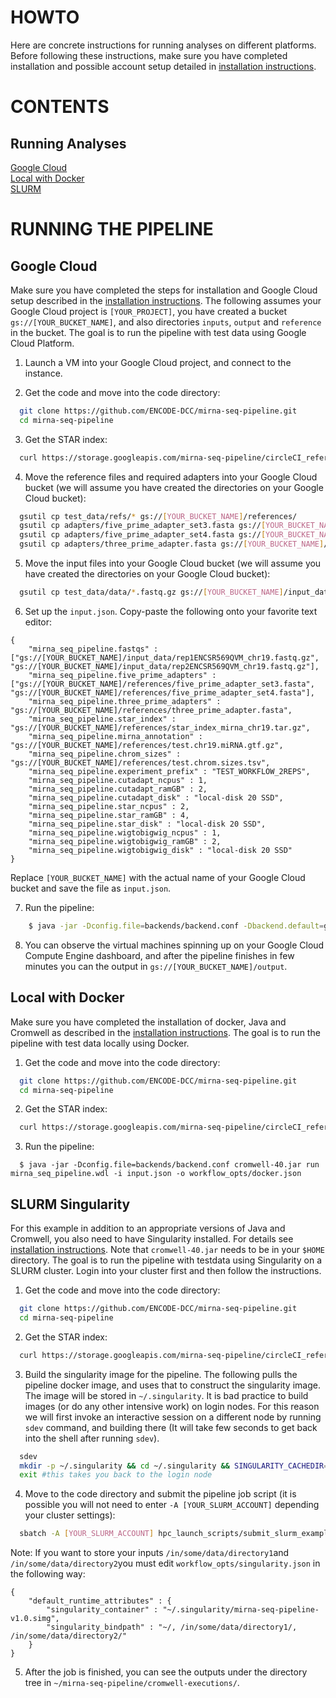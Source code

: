 # HOWTO

Here are concrete instructions for running analyses on different platforms.
Before following these instructions, make sure you have completed installation and possible account setup detailed in [installation instructions](installation.md). 

# CONTENTS

## Running Analyses

[Google Cloud](howto.md#google-cloud)  
[Local with Docker](howto.md#local-with-docker)  
[SLURM](howto.md#slurm-singularity)

# RUNNING THE PIPELINE

## Google Cloud

Make sure you have completed the steps for installation and Google Cloud setup described in the [installation instructions](installation.md#google-cloud). The following assumes your Google Cloud project is `[YOUR_PROJECT]`, you have created a bucket `gs://[YOUR_BUCKET_NAME]`, and also directories `inputs`, `output` and `reference` in the bucket.
The goal is to run the pipeline with test data using Google Cloud Platform.

1. Launch a VM into your Google Cloud project, and connect to the instance.

2. Get the code and move into the code directory:

```bash
  git clone https://github.com/ENCODE-DCC/mirna-seq-pipeline.git
  cd mirna-seq-pipeline
``` 

3. Get the STAR index:

```bash
  curl https://storage.googleapis.com/mirna-seq-pipeline/circleCI_reference/star_index_mirna_chr19.tar.gz -o test_data/refs/star_index_mirna_chr19.tar.gz
```

4. Move the reference files and required adapters into your Google Cloud bucket (we will assume you have created the directories on your Google Cloud bucket):

```bash
  gsutil cp test_data/refs/* gs://[YOUR_BUCKET_NAME]/references/
  gsutil cp adapters/five_prime_adapter_set3.fasta gs://[YOUR_BUCKET_NAME]/references/
  gsutil cp adapters/five_prime_adapter_set4.fasta gs://[YOUR_BUCKET_NAME]/references/
  gsutil cp adapters/three_prime_adapter.fasta gs://[YOUR_BUCKET_NAME]/references/
```

5. Move the input files into your Google Cloud bucket (we will assume you have created the directories on your Google Cloud bucket):

```bash
  gsutil cp test_data/data/*.fastq.gz gs://[YOUR_BUCKET_NAME]/input_data/
```

6. Set up the `input.json`. Copy-paste the following onto your favorite text editor:

```
{
    "mirna_seq_pipeline.fastqs" : ["gs://[YOUR_BUCKET_NAME]/input_data/rep1ENCSR569QVM_chr19.fastq.gz", "gs://[YOUR_BUCKET_NAME]/input_data/rep2ENCSR569QVM_chr19.fastq.gz"],
    "mirna_seq_pipeline.five_prime_adapters" : ["gs://[YOUR_BUCKET_NAME]/references/five_prime_adapter_set3.fasta", "gs://[YOUR_BUCKET_NAME]/references/five_prime_adapter_set4.fasta"],
    "mirna_seq_pipeline.three_prime_adapters" : "gs://[YOUR_BUCKET_NAME]/references/three_prime_adapter.fasta",
    "mirna_seq_pipeline.star_index" : "gs://[YOUR_BUCKET_NAME]/references/star_index_mirna_chr19.tar.gz",
    "mirna_seq_pipeline.mirna_annotation" : "gs://[YOUR_BUCKET_NAME]/references/test.chr19.miRNA.gtf.gz",
    "mirna_seq_pipeline.chrom_sizes" : "gs://[YOUR_BUCKET_NAME]/references/test.chrom.sizes.tsv",
    "mirna_seq_pipeline.experiment_prefix" : "TEST_WORKFLOW_2REPS",
    "mirna_seq_pipeline.cutadapt_ncpus" : 1,
    "mirna_seq_pipeline.cutadapt_ramGB" : 2,
    "mirna_seq_pipeline.cutadapt_disk" : "local-disk 20 SSD",
    "mirna_seq_pipeline.star_ncpus" : 2,
    "mirna_seq_pipeline.star_ramGB" : 4,
    "mirna_seq_pipeline.star_disk" : "local-disk 20 SSD",
    "mirna_seq_pipeline.wigtobigwig_ncpus" : 1,
    "mirna_seq_pipeline.wigtobigwig_ramGB" : 2,
    "mirna_seq_pipeline.wigtobigwig_disk" : "local-disk 20 SSD" 
}
```

Replace `[YOUR_BUCKET_NAME]` with the actual name of your Google Cloud bucket and save the file as `input.json`.

7. Run the pipeline:

```bash
    $ java -jar -Dconfig.file=backends/backend.conf -Dbackend.default=google -Dbackend.providers.google.config.project=[YOUR_PROJECT] -Dbackend.providers.google.config.root=gs://[YOUR_BUCKET_NAME]/output cromwell-40.jar run mirna_seq_pipeline.wdl -i input.json -o workflow_opts/docker.json
```

8. You can observe the virtual machines spinning up on your Google Cloud Compute Engine dashboard, and after the pipeline finishes in few minutes you can the output in `gs://[YOUR_BUCKET_NAME]/output`.

## Local with Docker

Make sure you have completed the installation of docker, Java and Cromwell as described in the [installation instructions](installation.md). The goal is to run the pipeline with test data locally using Docker.

1. Get the code and move into the code directory:

```bash
  git clone https://github.com/ENCODE-DCC/mirna-seq-pipeline.git
  cd mirna-seq-pipeline
``` 

2. Get the STAR index:

```bash
  curl https://storage.googleapis.com/mirna-seq-pipeline/circleCI_reference/star_index_mirna_chr19.tar.gz -o test_data/refs/star_index_mirna_chr19.tar.gz
```

3. Run the pipeline:
```
  $ java -jar -Dconfig.file=backends/backend.conf cromwell-40.jar run mirna_seq_pipeline.wdl -i input.json -o workflow_opts/docker.json
```

## SLURM Singularity

For this example in addition to an appropriate versions of Java and Cromwell, you also need to have Singularity installed. For details see [installation instructions](installation.md). Note that `cromwell-40.jar` needs to be in your `$HOME` directory. The goal is to run the pipeline with testdata using Singularity on a SLURM cluster. Login into your cluster first and then follow the instructions.

1. Get the code and move into the code directory:

```bash
  git clone https://github.com/ENCODE-DCC/mirna-seq-pipeline.git
  cd mirna-seq-pipeline
``` 

2. Get the STAR index:

```bash
  curl https://storage.googleapis.com/mirna-seq-pipeline/circleCI_reference/star_index_mirna_chr19.tar.gz -o test_data/refs/star_index_mirna_chr19.tar.gz
```

3. Build the singularity image for the pipeline. The following pulls the pipeline docker image, and uses that to construct the singularity image. The image will be stored in `~/.singularity`. It is bad practice to build images (or do any other intensive work) on login nodes. For this reason we will first invoke an interactive session on a different node by running `sdev` command, and building there (It will take few seconds to get back into the shell after running `sdev`).

```bash
  sdev
  mkdir -p ~/.singularity && cd ~/.singularity && SINGULARITY_CACHEDIR=~/.singularity SINGULARITY_PULLFOLDER=~/.singularity singularity pull --name mirna-seq-pipeline-v1.0.simg -F docker://quay.io/encode-dcc/mirna-seq-pipeline:v1.0
  exit #this takes you back to the login node
```

4. Move to the code directory and submit the pipeline job script (it is possible you will not need to enter `-A [YOUR_SLURM_ACCOUNT]` depending your cluster settings):

```bash
  sbatch -A [YOUR_SLURM_ACCOUNT] hpc_launch_scripts/submit_slurm_example.sh
```

Note: If you want to store your inputs `/in/some/data/directory1`and `/in/some/data/directory2`you must edit `workflow_opts/singularity.json` in the following way:
```
{
    "default_runtime_attributes" : {
        "singularity_container" : "~/.singularity/mirna-seq-pipeline-v1.0.simg",
        "singularity_bindpath" : "~/, /in/some/data/directory1/, /in/some/data/directory2/"
    }
}
```

5. After the job is finished, you can see the outputs under the directory tree in `~/mirna-seq-pipeline/cromwell-executions/`.


